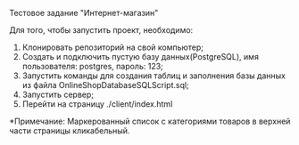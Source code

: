 Тестовое задание "Интернет-магазин"

Для того, чтобы запустить проект, необходимо:

1. Клонировать репозиторий на свой компьютер;
2. Создать и подключить пустую базу данных(PostgreSQL), имя пользователя: postgres, пароль: 123;
3. Запустить команды для создания таблиц и заполнения базы данных из файла OnlineShopDatabaseSQLScript.sql;
4. Запустить сервер;
5. Перейти на страницу ./client/index.html

*Примечание: Маркерованный список с категориями товаров в верхней части страницы кликабельный.